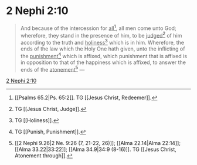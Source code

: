 # 2 Nephi 2:10

> And because of the intercession for <u>all</u>[^a], all men come unto God; wherefore, they stand in the presence of him, to be <u>judged</u>[^b] of him according to the truth and <u>holiness</u>[^c] which is in him. Wherefore, the ends of the law which the Holy One hath given, unto the inflicting of the <u>punishment</u>[^d] which is affixed, which punishment that is affixed is in opposition to that of the happiness which is affixed, to answer the ends of the <u>atonement</u>[^e] —

[2 Nephi 2:10](https://www.churchofjesuschrist.org/study/scriptures/bofm/2-ne/2?lang=eng&id=p10#p10)


[^a]: [[Psalms 65.2|Ps. 65:2]]. TG [[Jesus Christ, Redeemer]].
[^b]: TG [[Jesus Christ, Judge]].
[^c]: TG [[Holiness]].
[^d]: TG [[Punish, Punishment]].
[^e]: [[2 Nephi 9.26|2 Ne. 9:26 (7, 21-22, 26)]]; [[Alma 22.14|Alma 22:14]]; [[Alma 33.22|33:22]]; [[Alma 34.9|34:9 (8-16)]]. TG [[Jesus Christ, Atonement through]].
